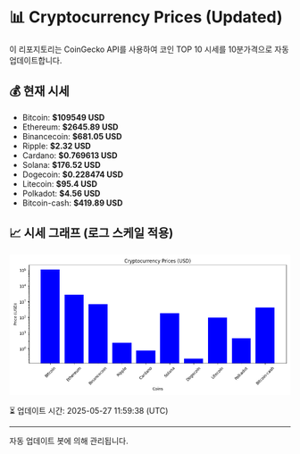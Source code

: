 
# 📊 Cryptocurrency Prices (Updated)

이 리포지토리는 CoinGecko API를 사용하여 코인 TOP 10 시세를 10분가격으로 자동 업데이트합니다.

## 💰 현재 시세
- Bitcoin: **$109549 USD**
- Ethereum: **$2645.89 USD**
- Binancecoin: **$681.05 USD**
- Ripple: **$2.32 USD**
- Cardano: **$0.769613 USD**
- Solana: **$176.52 USD**
- Dogecoin: **$0.228474 USD**
- Litecoin: **$95.4 USD**
- Polkadot: **$4.56 USD**
- Bitcoin-cash: **$419.89 USD**

## 📈 시세 그래프 (로그 스케일 적용)
![Crypto Prices](crypto_prices.png)

⏳ 업데이트 시간: 2025-05-27 11:59:38 (UTC)

---
자동 업데이트 봇에 의해 관리됩니다.
